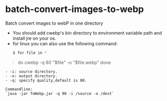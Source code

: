 # batch-convert-images-to-webp
Batch convert images to webP in one directory  
- You should add cwebp's bin directory to environment variable path and install jre on your os.
- for linux you can also use the following command:
  ```bash
  $ for file in *
> do
> cwebp -q 80 "$file" -o "$file.webp"
> done
  ```
- -i: source directory.
- -o: output directory.
- -q: specify quality,default is 80.

Commandline:
`java -jar ToWebp.jar -q 90 -i /source -o /dest`
